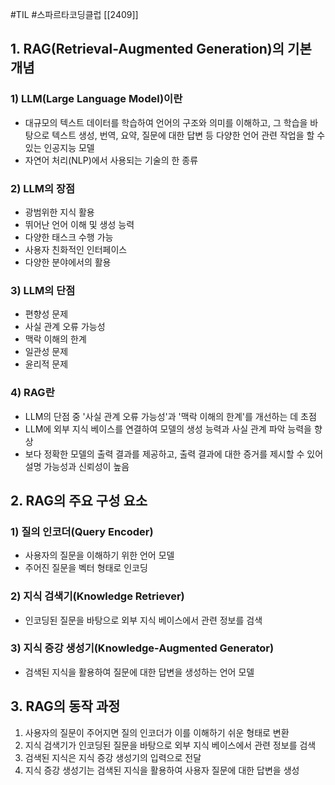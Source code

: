 #TIL #스파르타코딩클럽 [[2409]]

## 1. RAG(Retrieval-Augmented Generation)의 기본 개념
### 1) LLM(Large Language Model)이란
- 대규모의 텍스트 데이터를 학습하여 언어의 구조와 의미를 이해하고, 그 학습을 바탕으로 텍스트 생성, 번역, 요약, 질문에 대한 답변 등 다양한 언어 관련 작업을 할 수 있는 인공지능 모델
- 자연어 처리(NLP)에서 사용되는 기술의 한 종류

### 2) LLM의 장점
- 광범위한 지식 활용
- 뛰어난 언어 이해 및 생성 능력
- 다양한 태스크 수행 가능
- 사용자 친화적인 인터페이스
- 다양한 분야에서의 활용

### 3) LLM의 단점
- 편향성 문제
- 사실 관계 오류 가능성
- 맥락 이해의 한계
- 일관성 문제
- 윤리적 문제

### 4) RAG란
- LLM의 단점 중 '사실 관계 오류 가능성'과 '맥락 이해의 한계'를 개선하는 데 초점
- LLM에 외부 지식 베이스를 연결하여 모델의 생성 능력과 사실 관계 파악 능력을 향상
- 보다 정확한 모델의 출력 결과를 제공하고, 출력 결과에 대한 증거를 제시할 수 있어 설명 가능성과 신뢰성이 높음

## 2. RAG의 주요 구성 요소
### 1) 질의 인코더(Query Encoder)
- 사용자의 질문을 이해하기 위한 언어 모델
- 주어진 질문을 벡터 형태로 인코딩

### 2) 지식 검색기(Knowledge Retriever)
- 인코딩된 질문을 바탕으로 외부 지식 베이스에서 관련 정보를 검색

### 3) 지식 증강 생성기(Knowledge-Augmented Generator)
- 검색된 지식을 활용하여 질문에 대한 답변을 생성하는 언어 모델

## 3. RAG의 동작 과정
1) 사용자의 질문이 주어지면 질의 인코더가 이를 이해하기 쉬운 형태로 변환
2) 지식 검색기가 인코딩된 질문을 바탕으로 외부 지식 베이스에서 관련 정보를 검색
3) 검색된 지식은 지식 증강 생성기의 입력으로 전달
4) 지식 증강 생성기는 검색된 지식을 활용하여 사용자 질문에 대한 답변을 생성